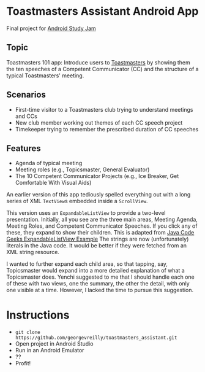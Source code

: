 # Toastmasters Assistant Android App

Final project for [Android Study Jam](http://www.meetup.com/seattle-gdg/events/228796846/)

## Topic

Toastmasters 101 app: Introduce users to [Toastmasters](http://www.toastmasters.org)
by showing them the ten speeches of a Competent Communicator (CC)
and the structure of a typical Toastmasters' meeting.

## Scenarios

- First-time visitor to a Toastmasters club trying to understand meetings and CCs
- New club member working out themes of each CC speech project
- Timekeeper trying to remember the prescribed duration of CC speeches

## Features

- Agenda of typical meeting
- Meeting roles (e.g., Topicsmaster, General Evaluator)
- The 10 Competent Communicator Projects (e.g., Ice Breaker, Get Comfortable With Visual Aids)

An earlier version of this app tediously spelled everything out
with a long series of XML `TextView`s embedded inside a `ScrollView`.

This version uses an `ExpandableListView` to provide a two-level presentation.
Initially, all you see are the three main areas,
Meeting Agenda, Meeting Roles, and Competent Communicator Speeches.
If you click any of these, they expand to show their children.
This is adapted from [Java Code Geeks ExpandableListView Example](https://examples.javacodegeeks.com/android/core/ui/expandablelistview/android-expandablelistview-example/)
The strings are now (unfortunately) literals in the Java code.
It would be better if they were fetched from an XML string resource.

I wanted to further expand each child area,
so that tapping, say, Topicsmaster would expand into a more detailed explanation
of what a Topicsmaster does.
Yenchi suggested to me that I should handle each one of these
with two views, one the summary, the other the detail,
with only one visible at a time.
However, I lacked the time to pursue this suggestion.

# Instructions

* `git clone https://github.com/georgevreilly/toastmasters_assistant.git`
* Open project in Android Studio
* Run in an Android Emulator
* ??
* Profit!
